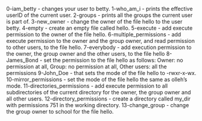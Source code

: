 0-iam_betty - changes your user to betty.
1-who_am_i - prints the effective userID of the current user.
2-groups - prints all the groups the current user is part of.
3-new_owner - change the owner of the file hello to the user betty.
4-empty - create an empty file called hello.
5-execute - add execute permission to the owner of the file hello.
6-multiple_permissions - add execute permission to the owner and the group owner, and read permission to other users, to the file hello.
7-everybody - add execution permission to the owner, the group owner and the other users, to the file hello
8-James_Bond - set the permission to the file hello as follows: Owner: no permission at all, Group: no permission at all, Other users: all the permissions
9-John_Doe - that sets the mode of the file hello to -rwxr-x-wx.
10-mirror_permissions - set the mode of the file hello the same as olleh’s mode.
11-directories_permissions - add execute permission to all subdirectories of the current directory for the owner, the group owner and all other users.
12-directory_permissions - create a directory called my_dir with permissions 751 in the working directory.
13-change_group - change the group owner to school for the file hello.
